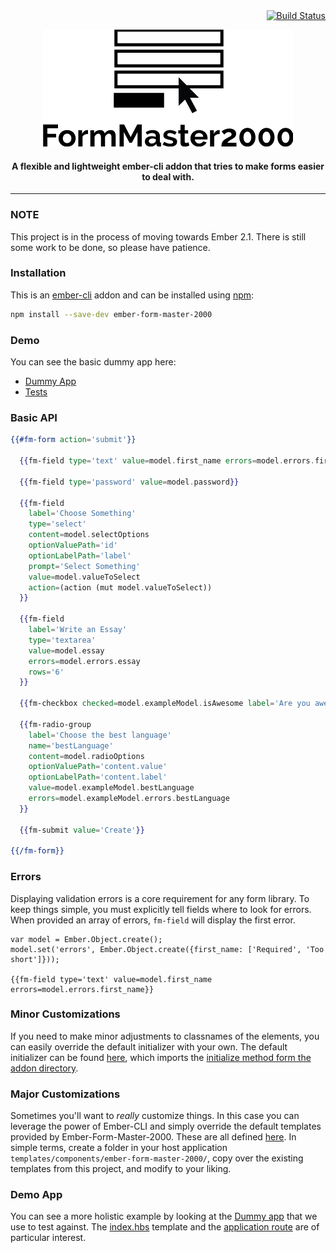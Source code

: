 <div align="right">
  <a href="https://travis-ci.org/Emerson/ember-form-master-2000" target="_blank">
    <img src="https://travis-ci.org/Emerson/ember-form-master-2000.svg?branch=master" alt="Build Status">
  </a>
</div>

<p align="center">
  <img src="https://raw.githubusercontent.com/Emerson/ember-form-master-2000/master/addon/assets/form-master-2000.png" alt="FormMaster2000"/>
</p>

<div align="center">
  <h4>A flexible and lightweight ember-cli addon that tries to make forms easier to deal with.</h4>
</div>

----------------------------

### NOTE

This project is in the process of moving towards Ember 2.1. There is still some work to be done, so please have patience.

### Installation

This is an [ember-cli](http://www.ember-cli.com/) addon and can be installed using [npm](https://www.npmjs.org/package/ember-form-master-2000):

```bash
npm install --save-dev ember-form-master-2000
```

### Demo

You can see the basic dummy app here:

  * [Dummy App](http://ember-form-master-2000.emersonlackey.com)
  * [Tests](http://ember-form-master-2000.emersonlackey.com/tests/)

### Basic API

```handlebars
{{#fm-form action='submit'}}

  {{fm-field type='text' value=model.first_name errors=model.errors.first_name label='First Name'}}

  {{fm-field type='password' value=model.password}}

  {{fm-field
    label='Choose Something'
    type='select'
    content=model.selectOptions
    optionValuePath='id'
    optionLabelPath='label'
    prompt='Select Something'
    value=model.valueToSelect
    action=(action (mut model.valueToSelect))
  }}

  {{fm-field
    label='Write an Essay'
    type='textarea'
    value=model.essay
    errors=model.errors.essay
    rows='6'
  }}

  {{fm-checkbox checked=model.exampleModel.isAwesome label='Are you awesome?'}}

  {{fm-radio-group
    label='Choose the best language'
    name='bestLanguage'
    content=model.radioOptions
    optionValuePath='content.value'
    optionLabelPath='content.label'
    value=model.exampleModel.bestLanguage
    errors=model.exampleModel.errors.bestLanguage
  }}

  {{fm-submit value='Create'}}

{{/fm-form}}
```

### Errors

Displaying validation errors is a core requirement for any form library. To keep things simple, you must explicitly tell fields where to look for errors. When provided an array of errors, `fm-field` will display the first error.

```
var model = Ember.Object.create();
model.set('errors', Ember.Object.create({first_name: ['Required', 'Too short']}));

{{fm-field type='text' value=model.first_name errors=model.errors.first_name}}
```

### Minor Customizations

If you need to make minor adjustments to classnames of the elements, you can easily override the default initializer with your own. The default initializer can be found [here](https://github.com/Emerson/ember-form-master-2000/blob/master/app/initializers/ember-form-master-2000.js), which imports the [initialize method form the addon directory](https://github.com/Emerson/ember-form-master-2000/blob/master/addon/initializers/fm-initialize.js).

### Major Customizations

Sometimes you'll want to _really_ customize things. In this case you can leverage the power of Ember-CLI and simply override the default templates provided by Ember-Form-Master-2000. These are all defined [here](https://github.com/Emerson/ember-form-master-2000/tree/master/app/templates/components/ember-form-master-2000). In simple terms, create a folder in your host application `templates/components/ember-form-master-2000/`, copy over the existing templates from this project, and modify to your liking.

### Demo App

You can see a more holistic example by looking at the [Dummy app](https://github.com/Emerson/ember-form-master-2000/tree/master/tests/dummy/app) that we use to test against. The [index.hbs](https://github.com/Emerson/ember-form-master-2000/blob/master/tests/dummy/app/templates/index.hbs) template and the [application route](https://github.com/Emerson/ember-form-master-2000/blob/master/tests/dummy/app/routes/application.js) are of particular interest.
